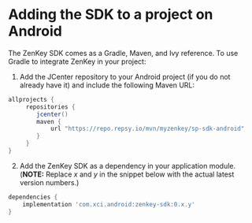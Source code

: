 # Adding the SDK to a project on Android

The ZenKey SDK comes as a Gradle, Maven, and Ivy reference. To use Gradle to integrate ZenKey in your project:

1. Add the JCenter repository to your Android project (if you do not already have it) and include the following Maven URL:

```groovy
allprojects {
     repositories {
        jcenter()
        maven {
            url "https://repo.repsy.io/mvn/myzenkey/sp-sdk-android"
        }
     }
}
```

2. Add the ZenKey SDK as a dependency in your application module. (**NOTE:** Replace *x* and *y* in the snippet below with the actual latest version numbers.)

```groovy
dependencies {
    implementation 'com.xci.android:zenkey-sdk:0.x.y'
}
```